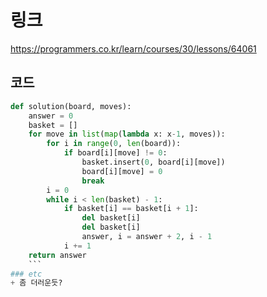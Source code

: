 # 링크
https://programmers.co.kr/learn/courses/30/lessons/64061

## 코드
```python
def solution(board, moves):
    answer = 0
    basket = []
    for move in list(map(lambda x: x-1, moves)):
        for i in range(0, len(board)):
            if board[i][move] != 0:
                basket.insert(0, board[i][move])
                board[i][move] = 0
                break
        i = 0
        while i < len(basket) - 1:
            if basket[i] == basket[i + 1]:
                del basket[i]
                del basket[i]
                answer, i = answer + 2, i - 1
            i += 1
    return answer
    ```
### etc
+ 좀 더러운듯?
